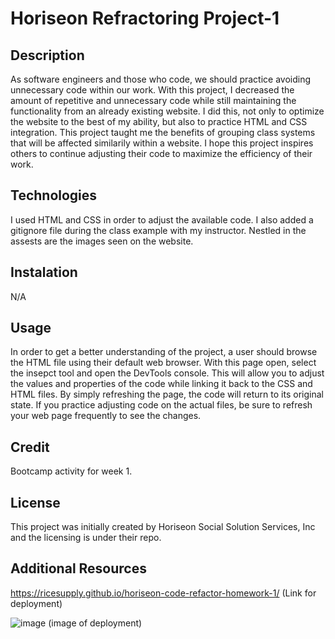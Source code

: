 # Horiseon Refractoring Project-1

## Description

As software engineers and those who code, we should practice avoiding unnecessary code within our work.  With this project, I decreased the amount of repetitive and unnecessary code while still maintaining the functionality from an already existing website.  I did this, not only to optimize the website to the best of my ability, but also to practice HTML and CSS integration. This project taught me the benefits of grouping class systems that will be affected similarily within a website.  I hope this project inspires others to continue adjusting their code to maximize the efficiency of their work. 

## Technologies

I used HTML and CSS in order to adjust the available code.  I also added a gitignore file during the class example with my instructor.  Nestled in the assests are the images seen on the website.

## Instalation

N/A

## Usage

In order to get a better understanding of the project, a user should browse the HTML file using their default web browser.  With this page open, select the insepct tool and open the DevTools console.  This will allow you to adjust the values and properties of the code while linking it back to the CSS and HTML files. By simply refreshing the page, the code will return to its original state.  If you practice adjusting code on the actual files, be sure to refresh your web page frequently to see the changes. 

## Credit

Bootcamp activity for week 1. 

## License

This project was initially created by Horiseon Social Solution Services, Inc and the licensing is under their repo.

## Additional Resources

https://ricesupply.github.io/horiseon-code-refactor-homework-1/  (Link for deployment)

![image](https://github.com/RiceSupply/horiseon-code-refactor-homework-1/assets/140272444/2b88d284-f978-47fd-b320-54bc79a61f20) (image of deployment)
